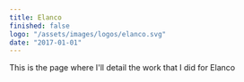 ```yaml
---
title: Elanco
finished: false
logo: "/assets/images/logos/elanco.svg"
date: "2017-01-01"
---
```


This is the page where I'll detail the work that I did for Elanco
